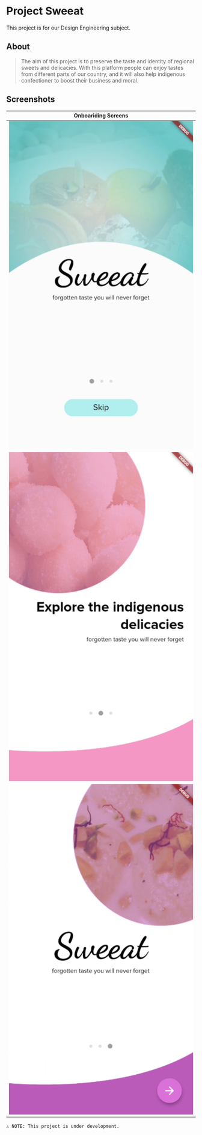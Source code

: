 # Project Sweeat

This project is for our Design Engineering subject.

## About

> The aim of this project is to preserve the taste and identity of regional sweets and delicacies. With this platform people can enjoy tastes from different parts of our country, and it will also help indigenous confectioner to boost their business and moral.

## Screenshots

| Onboariding Screens                    |
| -------------------------------------- |
| ![alt](./screenshots/onboarding_1.png) |
| ![alt](./screenshots/onboarding_2.png) |
| ![alt](./screenshots/onboarding_3.png) |

`⚠ NOTE: This project is under development.`
